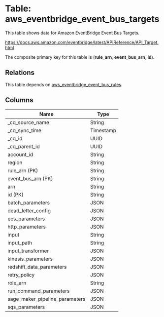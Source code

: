# Table: aws_eventbridge_event_bus_targets

This table shows data for Amazon EventBridge Event Bus Targets.

https://docs.aws.amazon.com/eventbridge/latest/APIReference/API_Target.html

The composite primary key for this table is (**rule_arn**, **event_bus_arn**, **id**).

## Relations

This table depends on [aws_eventbridge_event_bus_rules](aws_eventbridge_event_bus_rules).

## Columns

| Name          | Type          |
| ------------- | ------------- |
|_cq_source_name|String|
|_cq_sync_time|Timestamp|
|_cq_id|UUID|
|_cq_parent_id|UUID|
|account_id|String|
|region|String|
|rule_arn (PK)|String|
|event_bus_arn (PK)|String|
|arn|String|
|id (PK)|String|
|batch_parameters|JSON|
|dead_letter_config|JSON|
|ecs_parameters|JSON|
|http_parameters|JSON|
|input|String|
|input_path|String|
|input_transformer|JSON|
|kinesis_parameters|JSON|
|redshift_data_parameters|JSON|
|retry_policy|JSON|
|role_arn|String|
|run_command_parameters|JSON|
|sage_maker_pipeline_parameters|JSON|
|sqs_parameters|JSON|